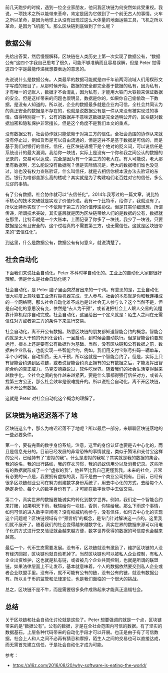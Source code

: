 前几天跑步的时候，遇到一位企业家朋友，他问我区块链为何突然如此受重视。我说，一项技术之所以能带来革命，肯定是因为它做到了一个前无古人的事情。火车之所以革命，是因为地球上从没有出现过这么大体量的地面运输工具，飞机之所以革命，是因为飞机能飞。那么区块链到底做到了什么呢？

## 数据公有

先给出答案，然后慢慢解释。区块链在人类历史上第一次实现了数据公有，“数据公有”这四个字我自己思考了很久，可能不够准确而且容易误解，但是 Peter 觉得这四个字是最能传递我想要表达的意思的。

先说说什么是数据公有。人类最早的数据可能就是四千年前两河流域人们用楔形文字写成的账目了，从那时候开始，数据的安全都完全基于数据的私有，因为私有，才有唯一的记账人，数据才不会混乱，因为私有，才能用大铁门大铁锁来保证数据的安全。但是这样带来的问题也很明显，数据是你的，如果你自己偷偷改一下数据，是没有人知道的。所以说，企业的数据最多就是企业内可信，全社会共同认为的真正安全的数据是不存在的，也就是说数据公有是一件从来没有被实现过的事情。值得特别提一下，公有的数据并不意味这数据是完全透明公开的，区块链对数据加密和隐私保护非常擅长，但是这个角度不是我们本文的重点。

没有数据公有，社会协作就只能依赖于对第三方的信任。全社会范围的协作从来就没有停止过，例如货币是可以自由流通的，但是这并不是基于数据是可信的，而是基于我们对银行的信任。信任，在区块链语境下是个绝对的贬义词，可以说信任是系统设计的最大漏洞。我给你一块钱，实际上是没有一个你和我之间公认的数据的记录的，交易可以达成，完全是因为有一个第三方的老大在。有人可能说，老大那里有数据啊，怎么能说没有数据呢？但是实际情况是，老大的数据咱们谁也没见过，谁也没有权力查账验证，什么叫信任，就是去相信你根本没办法去验证的东西。银行为啥都盖那么高的楼呢？其实就是为了构建咱们老百姓对它的信任，多么荒谬的事情。

有了公有数据，社会协作就可以”去信任化“。2014年我写过的一篇文章，说比特币核心的技术突破就是实现了价值传递。我有一个比特币，给你了，我就没有了。所以比特币实现了一个不依赖于第三方的价值传递协议。但是其实仔细想想，所谓传递，所谓技术突破，其实底层就是因为区块链带给人们的是数据的公有，数据就在那里，比特币就是一个大账本，上面记录了你多了一块钱，我少了一块钱，只要数据是公有且安全的，这个过程真的不需要第三方，也无需信任。这就是区块链带来的“去信任化”。

到这里，什么是数据公有，数据公有有何意义，就说清楚了。

## 社会自动化

下面我们来说社会自动化。Peter 本科时学自动化的。工业上的自动化大家都很好理解。但是什么是社会自动化呢？

社会自动化，是 Peter 脑子里面突然冒出来的一个词。有意思的是，工业自动化很大程度上意味着工业流程靠机器完成，无人参与。社会的本质就是你和我连接成的一个网络啊，那么社会自动化难不成也是让社会无人参与么？这个当然不是，但是自动化的意思没有变，依然是“去人为干预”，或者说把社会上人跟人交易的流程靠计算机程序自动完成。社会自动化，这里给出一个定义就是：陌生人之间在无需信任对方或者第三方的条件下来进行交易。

社会自动化，离不开公有数据。熟悉区块链的朋友都知道智能合约的概念。智能合约就是无人干预的代码化合约，一旦启动，到时候会自动执行。但是智能合约要想运行，根本上还是要有公有数据作为基础。当然，没有区块链和公有数据之前，数据由企业私有，也能实现一些智能合约，例如，我们用支付宝账号扫码一辆单车，半个小时候，自动扣费，无人干预，所以这就是一个智能合约了。但是，实际上只有智能合约遇到区块链，或者说智能合约真正拥有的公有数据之后，才能发挥出智能合约的真正威力。马克安德森说过，软件吃世界。随着我们的社会生活变得越来越数字化，全社会之间的协作越来越紧密，要是什么事都得强行信任对方，或者去找第三方公正，那么社会效率是很难提升的。所以说社会自动化，离不开区块链，离不开公有数据。

这就是 Peter 对社会自动化这个概念的理解了。

## 区块链为啥迟迟落不了地

区块链这么牛，那么为啥迟迟落不了地呢？所以最后一部分，来聊聊区块链落地的一些必要条件。

第一个，要有完善的数字身份系统。注意，这里的身份认证也要是去中心化的，而且是信息充分的。目前已经发展的非常恐怖的事情就是，类似于腾讯和支付宝这样的公司，已经持有了”虚拟的我“。什么是虚拟的我呢？其实就是我的数据的集合。我的姓名，我的出行路线，我的穿衣习惯，我的蚂蚁信用分以及消费记录。这些所有的数据就形成了一个“虚拟的我”，他甚至比我自己更懂我我。未来的社会，非常有必要的一点是，我要拥有虚拟的我，而不是由一个商业公司拥有。目前，已经有很多区块链创业公司在努力创建数字身份系统了，用去中心化的方式，去给每个人确定身份。每个人的数字身份有了，才可能在数字世界中去做交易。

第二个，真实世界的数据要能诚实的转化到数字世界。例如，我们定一个智能合约来打赌，如果明天下雨，我输给你一块钱，否则，你输给我。那么下雨这个事情，如何可信的进入数字空间呢？没有权威机构参与，没有信任，如何去中心化的实现这个问题呢？区块链领域有个“预言机”的概念，是专门针对解决这一点的。这里我们就不展开了。随着我们的社会变得越来越数字化，真实世界的数据来源可以用电子化的方式进行交叉验证就会越来越方便，数字世界获得的数据的可信度也会越来越高。

最后一个，代币生态需要发展。没有币，区块链就没有激励了，维护区块链的人没有经济回报，区块链也就自动死掉了。当然区块链也可以被私人企业控制，有私人企业出资维护，这也就是私有链，或者被几个企业共同控制，也就是所谓的联盟链。如果法律层面上不让发币，基本就意味着，个人的数据依然要交到私人企业或者企业联盟手里。没有币，就不可能有公有的链，没有公有的链，就没有数据公有。所以关于币的监管和法律定位，也是我们面临的一个很大的挑战。

总之，区块链不是不牛，而是需要很多条件成熟起来才能真正造福社会。

## 总结

关于区块链和社会自动化讨论就是这些了。Peter 想要强调的就是一个点，区块链带来的是“数据公有”。公有的数据，才是在全社会范围内可信的数据。有了坚实的数据基石，上层各种代码带来的自动化手段才可以开展。也正是由于有了可信数据，社会上人和人之间不必再有猜忌和摩擦，陌生人之间的交易也可以直接达成，而无需首先建立信任，于是社会自动化才成为可能。

参考：

- https://a16z.com/2016/08/20/why-software-is-eating-the-world/
